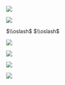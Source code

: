 ![](https://www.nta.go.jp/tmp/73873047-a5c3-4697-b17d-c62aba369227/images/0f798f6159242580aff814641250fd43d6b2d3481a2b8a0cac07eb1c79589322.jpg)

![](https://www.nta.go.jp/tmp/73873047-a5c3-4697-b17d-c62aba369227/images/f57067683fad2c3e59553bdf67dcbeb4fd6b67f623736b2fca3a71acbdacd14a.jpg)

$\\oslash$ $\\oslash$

![](https://www.nta.go.jp/tmp/73873047-a5c3-4697-b17d-c62aba369227/images/222c521ceee9d50fa8e076d63210baf5cd4cbc90452aa44f9a2e020cf31d4e98.jpg)

![](https://www.nta.go.jp/tmp/73873047-a5c3-4697-b17d-c62aba369227/images/989a08da56b489987eda767452052b420753d363788b6a543f9368edb93931db.jpg)

![](https://www.nta.go.jp/tmp/73873047-a5c3-4697-b17d-c62aba369227/images/5458b9025c8e122026e8e81286689a951dc2293ceb912ec028998414e3dd3391.jpg)

![](https://www.nta.go.jp/tmp/73873047-a5c3-4697-b17d-c62aba369227/images/f930d981cebfdd4d2e1181af5f29c839a6d4c6b220ed05ae94851db73340fb09.jpg)